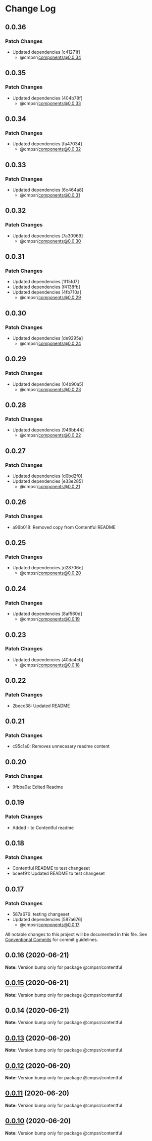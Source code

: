 # Change Log

## 0.0.36

### Patch Changes

- Updated dependencies [c41271f]
  - @cmpsr/components@0.0.34

## 0.0.35

### Patch Changes

- Updated dependencies [404b78f]
  - @cmpsr/components@0.0.33

## 0.0.34

### Patch Changes

- Updated dependencies [fa47034]
  - @cmpsr/components@0.0.32

## 0.0.33

### Patch Changes

- Updated dependencies [6c464a8]
  - @cmpsr/components@0.0.31

## 0.0.32

### Patch Changes

- Updated dependencies [7a30969]
  - @cmpsr/components@0.0.30

## 0.0.31

### Patch Changes

- Updated dependencies [1f15fd7]
- Updated dependencies [f4138fb]
- Updated dependencies [4fb710a]
  - @cmpsr/components@0.0.29

## 0.0.30

### Patch Changes

- Updated dependencies [de9295a]
  - @cmpsr/components@0.0.24

## 0.0.29

### Patch Changes

- Updated dependencies [04b90a5]
  - @cmpsr/components@0.0.23

## 0.0.28

### Patch Changes

- Updated dependencies [946bb44]
  - @cmpsr/components@0.0.22

## 0.0.27

### Patch Changes

- Updated dependencies [d0bd2f0]
- Updated dependencies [e33e285]
  - @cmpsr/components@0.0.21

## 0.0.26

### Patch Changes

- a96b018: Removed copy from Contentful README

## 0.0.25

### Patch Changes

- Updated dependencies [d28706e]
  - @cmpsr/components@0.0.20

## 0.0.24

### Patch Changes

- Updated dependencies [8af560d]
  - @cmpsr/components@0.0.19

## 0.0.23

### Patch Changes

- Updated dependencies [40da4cb]
  - @cmpsr/components@0.0.18

## 0.0.22

### Patch Changes

- 2becc38: Updated README

## 0.0.21

### Patch Changes

- c95c1a0: Removes unnecesary readme content

## 0.0.20

### Patch Changes

- 9fbba0a: Edited Readme

## 0.0.19

### Patch Changes

- Added - to Contentful readme

## 0.0.18

### Patch Changes

- Contentful README to test changeset
- bceef91: Updated README to test changeset

## 0.0.17

### Patch Changes

- 587a676: testing changeset
- Updated dependencies [587a676]
  - @cmpsr/components@0.0.17

All notable changes to this project will be documented in this file.
See [Conventional Commits](https://conventionalcommits.org) for commit guidelines.

## 0.0.16 (2020-06-21)

**Note:** Version bump only for package @cmpsr/contentful

## [0.0.15](https://github.com/cmpsr/composer/compare/v0.0.14...v0.0.15) (2020-06-21)

**Note:** Version bump only for package @cmpsr/contentful

## 0.0.14 (2020-06-21)

**Note:** Version bump only for package @cmpsr/contentful

## [0.0.13](https://github.com/cmpsr/composer/compare/v0.0.15...v0.0.13) (2020-06-20)

**Note:** Version bump only for package @cmpsr/contentful

## [0.0.12](https://github.com/cmpsr/composer/compare/v0.0.15...v0.0.12) (2020-06-20)

**Note:** Version bump only for package @cmpsr/contentful

## [0.0.11](https://github.com/cmpsr/composer/compare/v0.0.15...v0.0.11) (2020-06-20)

**Note:** Version bump only for package @cmpsr/contentful

## [0.0.10](https://github.com/cmpsr/composer/compare/v0.0.15...v0.0.10) (2020-06-20)

**Note:** Version bump only for package @cmpsr/contentful
